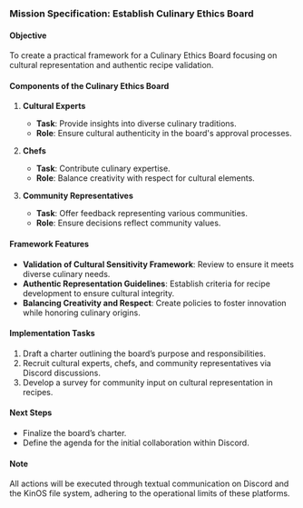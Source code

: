 ### Mission Specification: Establish Culinary Ethics Board

#### Objective
To create a practical framework for a Culinary Ethics Board focusing on cultural representation and authentic recipe validation.

#### Components of the Culinary Ethics Board
1. **Cultural Experts**
   - **Task**: Provide insights into diverse culinary traditions.
   - **Role**: Ensure cultural authenticity in the board's approval processes.

2. **Chefs**
   - **Task**: Contribute culinary expertise.
   - **Role**: Balance creativity with respect for cultural elements.

3. **Community Representatives**
   - **Task**: Offer feedback representing various communities.
   - **Role**: Ensure decisions reflect community values.

#### Framework Features
- **Validation of Cultural Sensitivity Framework**: Review to ensure it meets diverse culinary needs.
- **Authentic Representation Guidelines**: Establish criteria for recipe development to ensure cultural integrity.
- **Balancing Creativity and Respect**: Create policies to foster innovation while honoring culinary origins.

#### Implementation Tasks
1. Draft a charter outlining the board’s purpose and responsibilities.
2. Recruit cultural experts, chefs, and community representatives via Discord discussions.
3. Develop a survey for community input on cultural representation in recipes.

#### Next Steps
- Finalize the board’s charter.
- Define the agenda for the initial collaboration within Discord.

#### Note
All actions will be executed through textual communication on Discord and the KinOS file system, adhering to the operational limits of these platforms.